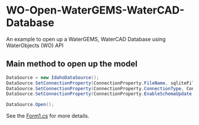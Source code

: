 # WO-Open-WaterGEMS-WaterCAD-Database
An example to open up a WaterGEMS, WaterCAD Database using WaterObjects (WO) API

## Main method to open up the model
```c#
DataSource = new IdahoDataSource();
DataSource.SetConnectionProperty(ConnectionProperty.FileName, sqliteFilePath);
DataSource.SetConnectionProperty(ConnectionProperty.ConnectionType, ConnectionType.Sqlite);
DataSource.SetConnectionProperty(ConnectionProperty.EnableSchemaUpdate, false);

DataSource.Open();
```
See the [Form1.cs](/OpenWTRG/Form1.cs) for more details.